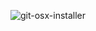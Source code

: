 




![git-osx-installer](https://user-images.githubusercontent.com/68427994/100421544-e990b000-30cb-11eb-8a10-a501e5b846c2.png)
